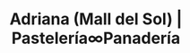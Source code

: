 ---
title: "Adriana (Mall del Sol) | Pastelería∞Panadería"
url: /guayaquil/adriana-mall-del-sol-pasteleria-panaderia/
shop: pastelería
---